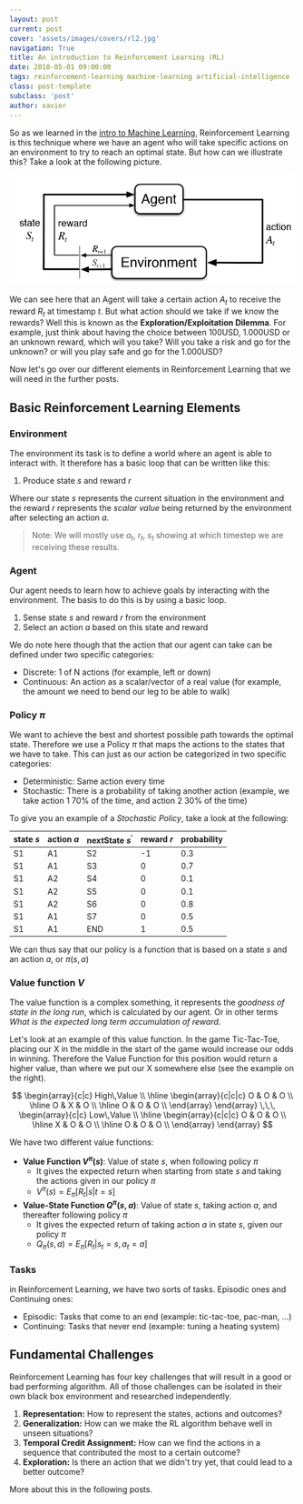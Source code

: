 ```yaml
---
layout: post
current: post
cover: 'assets/images/covers/rl2.jpg'
navigation: True
title: An introduction to Reinforcement Learning (RL)
date: 2018-05-01 09:00:00
tags: reinforcement-learning machine-learning artificial-intelligence
class: post-template
subclass: 'post'
author: xavier
---
```


So as we learned in the [intro to Machine Learning](/ml-intro), Reinforcement Learning is this technique where we have an agent who will take specific actions on an environment to try to reach an optimal state. But how can we illustrate this? Take a look at the following picture.

![assets/images/posts/rl1.png](assets/images/posts/rl1.png)

We can see here that an Agent will take a certain action $A_t$ to receive the reward $R_t$ at timestamp $t$. But what action should we take if we know the rewards? Well this is known as the **Exploration/Exploitation Dilemma**. For example, just think about having the choice between 100USD, 1.000USD or an unknown reward, which will you take? Will you take a risk and go for the unknown? or will you play safe and go for the 1.000USD?

Now let's go over our different elements in Reinforcement Learning that we will need in the further posts.

## Basic Reinforcement Learning Elements

### Environment

The environment its task is to define a world where an agent is able to interact with. It therefore has a basic loop that can be written like this:

1. Produce state $s$ and reward $r$

Where our state $s$ represents the current situation in the environment and the reward $r$ represents the *scalar value* being returned by the environment after selecting an action $a$.

> Note: We will mostly use $a_t$, $r_t$, $s_t$ showing at which timestep we are receiving these results.

### Agent

Our agent needs to learn how to achieve goals by interacting with the environment. The basis to do this is by using a basic loop.

1. Sense state $s$ and reward $r$ from the environment
2. Select an action $a$ based on this state and reward

We do note here though that the action that our agent can take can be defined under two specific categories:

* Discrete: 1 of N actions (for example, left or down)
* Continuous: An action as a scalar/vector of a real value (for example, the amount we need to bend our leg to be able to walk)

### Policy $\pi$

We want to achieve the best and shortest possible path towards the optimal state. Therefore we use a Policy $\pi$ that maps the actions to the states that we have to take. This can just as our action be categorized in two specific categories:

* Deterministic: Same action every time
* Stochastic: There is a probability of taking another action (example, we take action 1 70% of the time, and action 2 30% of the time)

To give you an example of a *Stochastic Policy*, take a look at the following:

|state $s$|action $a$|nextState $s^{'}$|reward $r$|probability|
|-|-|-|-|-|
|S1|A1|S2|-1|0.3|
|S1|A1|S3|0|0.7|
|S1|A2|S4|0|0.1|
|S1|A2|S5|0|0.1|
|S1|A2|S6|0|0.8|
|S1|A1|S7|0|0.5|
|S1|A1|END|1|0.5|

We can thus say that our policy is a function that is based on a state $s$ and an action $a$, or $\pi(s, a)$

### Value function $V$

The value function is a complex something, it represents the *goodness of state in the long run*, which is calculated by our agent. Or in other terms *What is the expected long term accumulation of reward*.

Let's look at an example of this value function. In the game Tic-Tac-Toe, placing our X in the middle in the start of the game would increase our odds in winning. Therefore the Value Function for this position would return a higher value, than where we put our X somewhere else (see the example on the right).

$$
\begin{array}{c|c}
High\,Value \\
\hline
\begin{array}{c|c|c}
O & O & O \\
\hline
O & X & O \\
\hline
O & O & O \\
\end{array}
\end{array}
\,\,\,
\begin{array}{c|c}
Low\,Value \\
\hline
\begin{array}{c|c|c}
O & O & O \\
\hline
X & O & O \\
\hline
O & O & O \\
\end{array}
\end{array}
$$

We have two different value functions:

* **Value Function $V^\pi(s)$**: Value of state $s$, when following policy $\pi$
  * It gives the expected return when starting from state $s$ and taking the actions given in our policy $\pi$
  * $V^{\pi}(s) = E_{\pi}[R_t|s|t = s]$
* **Value-State Function $Q^\pi(s,a)$**: Value of state $s$, taking action $a$, and thereafter following policy $\pi$
  * It gives the expected return of taking action $a$ in state $s$, given our policy $\pi$
  * $Q_{\pi}(s, a) = E_{\pi}[R_t|s_t = s, a_t = a]$

### Tasks

in Reinforcement Learning, we have two sorts of tasks. Episodic ones and Continuing ones:

* Episodic: Tasks that come to an end (example: tic-tac-toe, pac-man, ...)
* Continuing: Tasks that never end (example: tuning a heating system)

## Fundamental Challenges

Reinforcement Learning has four key challenges that will result in a good or bad performing algorithm. All of those challenges can be isolated in their own black box environment and researched independently.

1. **Representation:** How to represent the states, actions and outcomes?
2. **Generalization:** How can we make the RL algorithm behave well in unseen situations?
3. **Temporal Credit Assignment:** How can we find the actions in a sequence that contributed the most to a certain outcome?
4. **Exploration:** Is there an action that we didn't try yet, that could lead to a better outcome?

More about this in the following posts.
